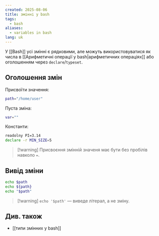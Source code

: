 ```yaml
---
created: 2025-08-06
title: змінні у bash
tags:
  - bash
aliases:
  - variables in bash
lang: uk
---
```

У [[Bash]] усі змінні є рядковими, але можуть використовуватися як числа в [[Арифметичні операції у bash|арифметичних операціях]] або оголошенням через `declare`/`typeset`.

## Оголошення змін

Присвоїти значення: 

```bash
path="/home/user"
```

Пуста зміна:

```bash
var=""
```

Константи:

```bash
readolny PI=3.14
declare -r MIN_SIZE=5
```

> [!warning] Присвоєння змінній значеня має бути без пробілів навколо `=`.

## Вивід зміни

```bash
echo $path
echo ${path}
echo "$path"
```

> [!warning] `echo '$path'` — виведе літерал, а не зміну.

## Див. також

- [[типи змінних у bash]]